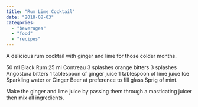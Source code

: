 ```yaml
---
title: "Rum Lime Cocktail"
date: "2018-08-03"
categories: 
  - "beverages"
  - "food"
  - "recipes"
---
```


A delicious rum cocktail with ginger and lime for those colder months.

50 ml Black Rum 25 ml Contreau 3 splashes orange bitters 3 splashes Angostura bitters 1 tablespoon of ginger juice 1 tablespoon of lime juice Ice Sparkling water or Ginger Beer at preference to fill glass Sprig of mint.

Make the ginger and lime juice by passing them through a masticating juicer then mix all ingredients.
